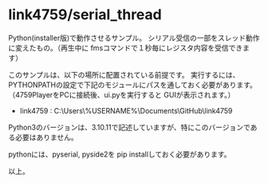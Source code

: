 # link4759/serial_thread
Python(installer版)で動作させるサンプル。
シリアル受信の一部をスレッド動作に変えたもの。（再生中に fmsコマンドで１秒毎にレジスタ内容を受信できます）

このサンプルは、以下の場所に配置されている前提です。
実行するには、PYTHONPATHの設定で下記のモジュールにパスを通しておく必要があります。（4759PlayerをPCに接続後、ui.pyを実行すると GUIが表示されます。）

- link4759 : C:\Users\\%USERNAME%\Documents\GitHub\link4759

Python3のバージョンは、3.10.11で記述していますが、特にこのバージョンである必要はありません。

pythonには、pyserial, pyside2を pip installしておく必要があります。

以上。
